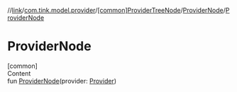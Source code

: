 //[link](../../../index.md)/[com.tink.model.provider](../../index.md)/[[common]ProviderTreeNode](../index.md)/[ProviderNode](index.md)/[ProviderNode](-provider-node.md)



# ProviderNode  
[common]  
Content  
fun [ProviderNode](-provider-node.md)(provider: [Provider](../../[common]-provider/index.md))  




